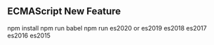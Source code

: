 ## ECMAScript New Feature

  npm install
  npm run babel
  npm run es2020 or es2019 es2018 es2017 es2016 es2015

